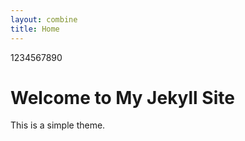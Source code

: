```yaml
---
layout: combine
title: Home
---
```


1234567890

# Welcome to My Jekyll Site

This is a simple theme.
